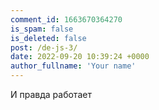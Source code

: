 ```yaml
---
comment_id: 1663670364270
is_spam: false
is_deleted: false
post: /de-js-3/
date: 2022-09-20 10:39:24 +0000
author_fullname: 'Your name'
---
```


И правда работает
